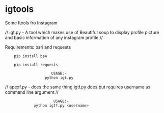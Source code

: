 # igtools
Some Itools fro Instagram 

// igt.py - A tool which makes use of Beautiful soup to display profile picture
and basic information of any instagram profile //

Requirements: bs4 and requests 

        pip install bs4
        
        pip install requests

                         USAGE:-           
                      python igt.py
// apexf.py - does the same thing igtf.py does but requires username as
command line argument //

                          USAGE:-
                 python igtf.py <username>             
